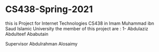 # CS438-Spring-2021
this is Project for Internet Technologies CS438 in Imam Muhammad ibn Saud Islamic University
the member of this project are : 
1- Abdulaziz Abdulteef Ababutain 


Supervisor 
Abdulrahman Alosaimy